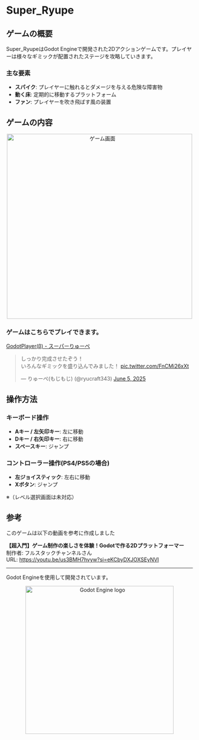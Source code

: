 # Super_Ryupe

## ゲームの概要

Super_RyupeはGodot Engineで開発された2Dアクションゲームです。プレイヤーは様々なギミックが配置されたステージを攻略していきます。

### 主な要素
- **スパイク**: プレイヤーに触れるとダメージを与える危険な障害物
- **動く床**: 定期的に移動するプラットフォーム
- **ファン**: プレイヤーを吹き飛ばす風の装置

## ゲームの内容

<p align="center">
    <img src="super_ryupe.gif" width="500" alt="ゲーム画面">
</p>

### ゲームはこちらでプレイできます。
[GodotPlayer(β) - スーパーりゅーペ](https://godotplayer.com/games/super_ryupe)

<div>
    <blockquote class="twitter-tweet"><p lang="ja" dir="ltr">しっかり完成させたぞう！<br>いろんなギミックを盛り込んでみました！ <a href="https://t.co/FnCMi26xXt">pic.twitter.com/FnCMi26xXt</a></p>&mdash; りゅーぺ(もじもじ) (@ryucraft343) <a href="https://twitter.com/ryucraft343/status/1930652101312667974?ref_src=twsrc%5Etfw">June 5, 2025</a></blockquote> <script async src="https://platform.twitter.com/widgets.js" charset="utf-8"></script>
</div>

## 操作方法

### キーボード操作
- **Aキー / 左矢印キー**: 左に移動
- **Dキー / 右矢印キー**: 右に移動
- **スペースキー**: ジャンプ

### コントローラー操作(PS4/PS5の場合)
- **左ジョイスティック**: 左右に移動
- **Xボタン**: ジャンプ


※（レベル選択画面は未対応）

## 参考

このゲームは以下の動画を参考に作成しました

**【超入門】ゲーム制作の楽しさを体験！Godotで作る2Dプラットフォーマー**  
制作者: フルスタックチャンネルさん  
URL: https://youtu.be/us3BMH7hvyw?si=eKCbyDXJOXSEyNVI

---

Godot Engineを使用して開発されています。

<p align="center">
  <a href="https://godotengine.org">
    <img src="https://godotengine.org/assets/logo_dark.svg" width="400" alt="Godot Engine logo">
  </a>
</p>
